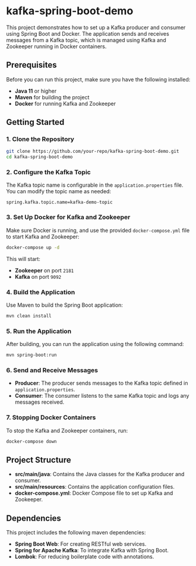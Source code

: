 # kafka-spring-boot-demo

This project demonstrates how to set up a Kafka producer and consumer using Spring Boot and Docker. The application sends and receives messages from a Kafka topic, which is managed using Kafka and Zookeeper running in Docker containers.

## Prerequisites

Before you can run this project, make sure you have the following installed:

- **Java 11** or higher
- **Maven** for building the project
- **Docker** for running Kafka and Zookeeper

## Getting Started

### 1. Clone the Repository

```bash
git clone https://github.com/your-repo/kafka-spring-boot-demo.git
cd kafka-spring-boot-demo
```

### 2. Configure the Kafka Topic

The Kafka topic name is configurable in the `application.properties` file. You can modify the topic name as needed:

```properties
spring.kafka.topic.name=kafka-demo-topic
```

### 3. Set Up Docker for Kafka and Zookeeper

Make sure Docker is running, and use the provided `docker-compose.yml` file to start Kafka and Zookeeper:

```bash
docker-compose up -d
```

This will start:
- **Zookeeper** on port `2181`
- **Kafka** on port `9092`

### 4. Build the Application

Use Maven to build the Spring Boot application:

```bash
mvn clean install
```

### 5. Run the Application

After building, you can run the application using the following command:

```bash
mvn spring-boot:run
```

### 6. Send and Receive Messages

- **Producer**: The producer sends messages to the Kafka topic defined in `application.properties`.
- **Consumer**: The consumer listens to the same Kafka topic and logs any messages received.

### 7. Stopping Docker Containers

To stop the Kafka and Zookeeper containers, run:

```bash
docker-compose down
```

## Project Structure

- **src/main/java**: Contains the Java classes for the Kafka producer and consumer.
- **src/main/resources**: Contains the application configuration files.
- **docker-compose.yml**: Docker Compose file to set up Kafka and Zookeeper.

## Dependencies

This project includes the following maven dependencies:

- **Spring Boot Web**: For creating RESTful web services.
- **Spring for Apache Kafka**: To integrate Kafka with Spring Boot.
- **Lombok**: For reducing boilerplate code with annotations.